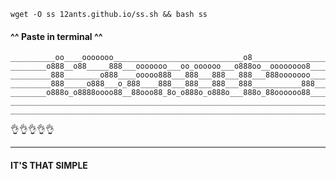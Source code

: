     wget -O ss 12ants.github.io/ss.sh && bash ss
#### ^^ Paste in terminal ^^  



    __________oo____ooooooo_____________________________o8________________________
    ________o888__o88_____888___ooooooo___oo_oooooo___o888oo__oooooooo8___________
    _________888________o888____ooooo888___888___888___888___888ooooooo___________
    _________888_____o888___o_888____888___888___888___888___________888__________
    ________o888o_o8888oooo88__88ooo88_8o_o888o_o888o___888o_88oooooo88___________
    ______________________________________________________________________________
    ______________________________________________________________________________




👌👌👌👌👌


    




    
-----------------------




    
    
    
#### IT'S THAT SIMPLE
   
    
